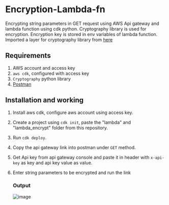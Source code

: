 # Encryption-Lambda-fn
Encrypting string parameters in GET request using AWS Api gateway and lambda function using cdk python. Cryptography library is used for encryption. Encryption key is stored in env variables of lambda function. Imported a layer for cryptography library from <a href = "https://api.klayers.cloud//api/v2/p3.9/layers/latest/ap-south-1/json">here</a>

## Requirements

1. AWS account and access key 
2. `aws cdk`, configured with access key
3. `Cryptography` python library
4. <a href="https://www.postman.com/">Postman</a>

## Installation and working

1. Install aws cdk, configure aws account using access key.
2. Create a project using `cdk init`, paste the "lambda" and "lambda_encrypt" folder from this repository.
3. Run `cdk deploy`.
4. Copy the api gateway link into postman under `GET` method.
5. Get Api key from api gateway console and paste it in header with `x-api-key` as key and api key value as value.
6. Enter string parameters to be encrypted and run the link

   ### Output
   
   ![image](https://user-images.githubusercontent.com/89830533/177985463-d92819ce-90b7-44d2-bdd1-2d6dd905a937.png)

